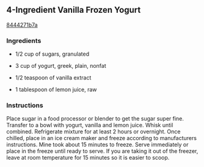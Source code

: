 ## 4-Ingredient Vanilla Frozen Yogurt

[8444271b7a](http://tastykitchen.com/recipes/desserts/4-ingredient-vanilla-frozen-yogurt/)

### Ingredients

 - 1/2 cup of sugars, granulated

 - 3 cup of yogurt, greek, plain, nonfat

 - 1/2 teaspoon of vanilla extract

 - 1 tablespoon of lemon juice, raw

### Instructions

Place sugar in a food processor or blender to get the sugar super fine. Transfer to a bowl with yogurt, vanilla and lemon juice. Whisk until combined. Refrigerate mixture for at least 2 hours or overnight. Once chilled, place in an ice cream maker and freeze according to manufacturers instructions. Mine took about 15 minutes to freeze. Serve immediately or place in the freeze until ready to serve. If you are taking it out of the freezer, leave at room temperature for 15 minutes so it is easier to scoop.